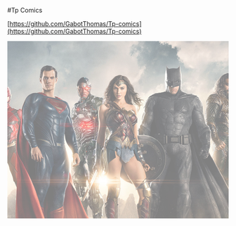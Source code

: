 #Tp Comics

[https://github.com/GabotThomas/Tp-comics](https://github.com/GabotThomas/Tp-comics)

![Comics](./asset/HWu44Bv.png "Comics")